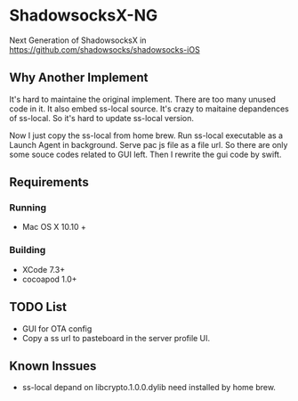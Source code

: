# ShadowsocksX-NG

Next Generation of ShadowsocksX in https://github.com/shadowsocks/shadowsocks-iOS

## Why Another Implement

It's hard to maintaine the original implement. There are too many unused code in it. 
It also embed ss-local source. It's crazy to maitaine depandences of ss-local. 
So it's hard to update ss-local version.

Now I just copy the ss-local from home brew. Run ss-local executable as a Launch Agent in background. 
Serve pac js file as a file url. So there are only some souce codes related to GUI left. 
Then I rewrite the gui code by swift.

## Requirements

### Running

- Mac OS X 10.10 +

### Building

- XCode 7.3+
- cocoapod 1.0+

## TODO List

- GUI for OTA config
- Copy a ss url to pasteboard in the server profile UI.

## Known Inssues

- ss-local depand on libcrypto.1.0.0.dylib need installed by home brew.

